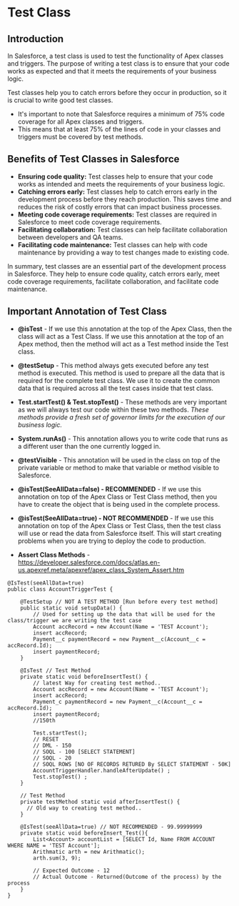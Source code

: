 # Test Class

## Introduction

In Salesforce, a test class is used to test the functionality of Apex classes and triggers. The purpose of writing a test class is to ensure that your code works as expected and that it meets the requirements of your business logic.

Test classes help you to catch errors before they occur in production, so it is crucial to write good test classes.

- It's important to note that Salesforce requires a minimum of 75% code coverage for all Apex classes and triggers.
- This means that at least 75% of the lines of code in your classes and triggers must be covered by test methods.

## Benefits of Test Classes in Salesforce

- **Ensuring code quality:** Test classes help to ensure that your code works as intended and meets the requirements of your business logic.
- **Catching errors early:** Test classes help to catch errors early in the development process before they reach production. This saves time and reduces the risk of costly errors that can impact business processes.
- **Meeting code coverage requirements:** Test classes are required in Salesforce to meet code coverage requirements.
- **Facilitating collaboration:** Test classes can help facilitate collaboration between developers and QA teams.
- **Facilitating code maintenance:** Test classes can help with code maintenance by providing a way to test changes made to existing code.

In summary, test classes are an essential part of the development process in Salesforce. They help to ensure code quality, catch errors early, meet code coverage requirements, facilitate collaboration, and facilitate code maintenance.

## Important Annotation of Test Class

- **@isTest** - If we use this annotation at the top of the Apex Class, then the class will act as a Test Class. If we use this annotation at the top of an Apex method, then the method will act as a Test method inside the Test class.
  
- **@testSetup** - This method always gets executed before any test method is executed. This method is used to prepare all the data that is required for the complete test class. We use it to create the common data that is required across all the test cases inside that test class.

- **Test.startTest() & Test.stopTest()** - These methods are very important as we will always test our code within these two methods. *These methods provide a fresh set of governor limits for the execution of our business logic.*

- **System.runAs()** - This annotation allows you to write code that runs as a different user than the one currently logged in.

- **@testVisible** - This annotation will be used in the class on top of the private variable or method to make that variable or method visible to Salesforce.

- **@isTest(SeeAllData=false) - RECOMMENDED** - If we use this annotation on top of the Apex Class or Test Class method, then you have to create the object that is being used in the complete process.

- **@isTest(SeeAllData=true) - NOT RECOMMENDED** - If we use this annotation on top of the Apex Class or Test Class, then the test class will use or read the data from Salesforce itself. This will start creating problems when you are trying to deploy the code to production.

- **Assert Class Methods** - https://developer.salesforce.com/docs/atlas.en-us.apexref.meta/apexref/apex_class_System_Assert.htm

```apex
@IsTest(seeAllData=true)
public class AccountTriggerTest {

    @TestSetup // NOT A TEST METHOD [Run before every test method]
    public static void setupData() {
        // Used for setting up the data that will be used for the class/trigger we are writing the test case
        Account accRecord = new Account(Name = 'TEST Account');
        insert accRecord;
        Payment__c paymentRecord = new Payment__c(Account__c = accRecord.Id);
        insert paymentRecord;
    }

    @IsTest // Test Method
    private static void beforeInsertTest() {
        // latest Way for creating test method..
        Account accRecord = new Account(Name = 'TEST Account');
        insert accRecord;
        Payment_c paymentRecord = new Payment__c(Account__c = accRecord.Id);
        insert paymentRecord;
        //150th

        Test.startTest();
        // RESET
        // DML - 150
        // SOQL - 100 [SELECT STATEMENT]
        // SOQL - 20
        // SOQL ROWS [NO OF RECORDS RETURED By SELECT STATEMENT - 50K]
        AccountTriggerHandler.handleAfterUpdate() ;
        Test.stopTest() ;
    }

    // Test Method
    private testMethod static void afterInsertTest() {
      // Old way to creating test method..
    }

    @IsTest(seeAllData=true) // NOT RECOMMENDED - 99.99999999
    private static void beforeInsert_Test(){
        List<Account> accountList = [SELECT Id, Name FROM ACCOUNT WHERE NAME = 'TEST Account'];
        Arithmatic arth = new Arithmatic();
        arth.sum(3, 9);
    
        // Expected Outcome - 12
        // Actual Outcome - Returned(Outcome of the process) by the process
    }
}
```

